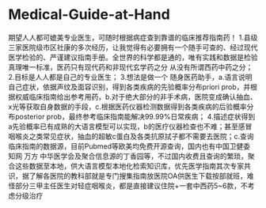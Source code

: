 # Medical-Guide-at-Hand
期望人人都可媲美专业医生，可随时根据病症查到靠谱的临床推荐指南药！
1.县级三家医院级市区社康的多次经历，让我觉得有必要拥有一个随手可查的、经过现代医学检验的、严谨建议指南手册。全世界的科学都是通的，唯有实践和数据是检验真理唯一标准，医药只有现代药和非现代玄学药之分 从没有所谓西药中药之分；
2.目标是人人都是自己的专业医生；
3.想法是做一个 随身医药助手，a.语言说明自己症状，依据声纹及面容识别，得到各类疾病的先验概率分布priori prob，并根据权威临床指南给出参考用药，b.对于绝大部分的非手术病，医院变成确认抽血、x光等获取自身数据的手段，c.根据医药仪器检测数据得到各类疾病的后验概率分布posterior prob，最终参考临床指南能解决99.99%日常疾病；
4.描述症状得到a先验概率已有成熟的大语言模型可以实现，b的医疗仪器检查也不难；甚至感冒咽喉炎之类常见症状，抽血的超敏c蛋白及各类抗原拭子都不需要去医院；c.查询临床指南的数据源，目前Pubmed等欧美均免费开源查询，国内也有中国卫健委 知网 万方 中华医学会及聚合信息源的丁香园等，不过国内收费且查询的繁琐，聚合这些数据至本地，供大语言模型本地化检索知识库，优先医学指南其次专家共识，据了解各医院的教科部就是专门搜集指南放医院OA供医生下载按部就班，难怪部分三甲主任医生对轻症咽喉炎，都是直接建议住院+一套中西药5~6款，不考虑分级治疗

